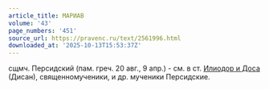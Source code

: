 ```yaml
---
article_title: МАРИАВ
volume: '43'
page_numbers: '451'
source_url: https://pravenc.ru/text/2561996.html
downloaded_at: '2025-10-13T15:53:37Z'
---
```


сщмч. Персидский (пам. греч. 20 авг., 9 апр.) - см. в ст. [Илиодор и Доса](<https://pravenc.ru/text/Илиодор и Доса.html>) (Дисан), священномученики, и др. мученики Персидские.

